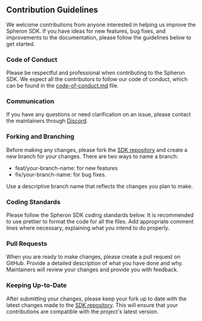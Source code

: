 ## Contribution Guidelines

We welcome contributions from anyone interested in helping us improve the Spheron SDK. If you have ideas for new features, bug fixes, and improvements to the documentation, please follow the guidelines below to get started.

### Code of Conduct
Please be respectful and professional when contributing to the Spheron SDK. We expect all the contributors to follow our code of conduct, which can be found in the [code-of-conduct.md](https://github.com/spheronFdn/sdk/blob/main/.github/code-of-conduct.md) file.

### Communication
If you have any questions or need clarification on an issue, please contact the maintainers through [Discord](https://discord.com/invite/ahxuCtm).

### Forking and Branching
Before making any changes, please fork the [SDK repository](https://github.com/spheronFdn/sdk) and create a new branch for your changes. There are two ways to name a branch: 
- feat/your-branch-name: for new features 
- fix/your-branch-name: for bug fixes.

Use a descriptive branch name that reflects the changes you plan to make.

### Coding Standards
Please follow the Spheron SDK coding standards below. It is recommended to use prettier to format the code for all the files. Add appropriate comment lines where necessary, explaining what you intend to do properly.

### Pull Requests
When you are ready to make changes, please create a pull request on GitHub. Provide a detailed description of what you have done and why. Maintainers will review your changes and provide you with feedback.

### Keeping Up-to-Date
After submitting your changes, please keep your fork up to date with the latest changes made to the [SDK repository](https://github.com/spheronFdn/sdk). This will ensure that your contributions are compatible with the project's latest version.
